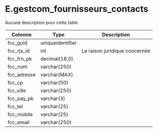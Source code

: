 # E.gestcom_fournisseurs_contacts

Aucune description pour cette table

Colonne|Type|Description
---|---|---
fcc_guid|uniqueidentifier|
fcc_rjs_id|int|La raison juridique concernée 
fcc_frn_pk|decimal(18,0)|
fcc_nom|varchar(250)|
fcc_adresse|varchar(MAX)|
fcc_cp|varchar(50)|
fcc_ville|varchar(250)|
fcc_pay_pk|varchar(3)|
fcc_tel|varchar(25)|
fcc_mobile|varchar(25)|
fcc_email|varchar(250)|
